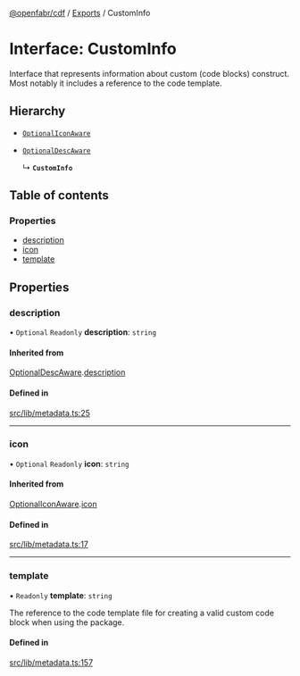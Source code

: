 [@openfabr/cdf](../README.md) / [Exports](../modules.md) / CustomInfo

# Interface: CustomInfo

Interface that represents information about custom (code blocks) construct.
Most notably it includes a reference to the code template.

## Hierarchy

- [`OptionalIconAware`](OptionalIconAware.md)

- [`OptionalDescAware`](OptionalDescAware.md)

  ↳ **`CustomInfo`**

## Table of contents

### Properties

- [description](CustomInfo.md#description)
- [icon](CustomInfo.md#icon)
- [template](CustomInfo.md#template)

## Properties

### description

• `Optional` `Readonly` **description**: `string`

#### Inherited from

[OptionalDescAware](OptionalDescAware.md).[description](OptionalDescAware.md#description)

#### Defined in

[src/lib/metadata.ts:25](https://github.com/openfabr/cdf/blob/8dc07b3/core/typescript/src/lib/metadata.ts#L25)

___

### icon

• `Optional` `Readonly` **icon**: `string`

#### Inherited from

[OptionalIconAware](OptionalIconAware.md).[icon](OptionalIconAware.md#icon)

#### Defined in

[src/lib/metadata.ts:17](https://github.com/openfabr/cdf/blob/8dc07b3/core/typescript/src/lib/metadata.ts#L17)

___

### template

• `Readonly` **template**: `string`

The reference to the code template file for creating a valid custom code block when using the package.

#### Defined in

[src/lib/metadata.ts:157](https://github.com/openfabr/cdf/blob/8dc07b3/core/typescript/src/lib/metadata.ts#L157)
